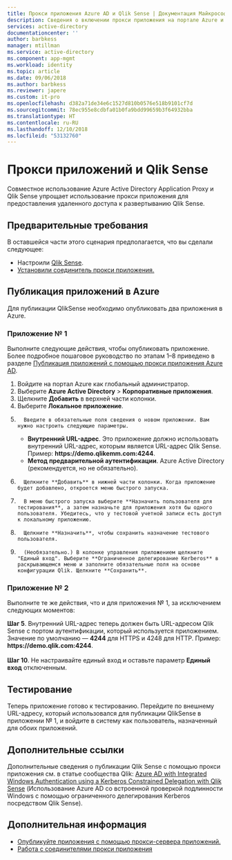 ```yaml
---
title: Прокси приложения Azure AD и Qlik Sense | Документация Майкрософт
description: Сведения о включении прокси приложения на портале Azure и установке соединителей для обратного прокси-сервера.
services: active-directory
documentationcenter: ''
author: barbkess
manager: mtillman
ms.service: active-directory
ms.component: app-mgmt
ms.workload: identity
ms.topic: article
ms.date: 09/06/2018
ms.author: barbkess
ms.reviewer: japere
ms.custom: it-pro
ms.openlocfilehash: d382a71de34e6c1527d810b0576e518b9101cf7d
ms.sourcegitcommit: 78ec955e8cdbfa01b0fa9bdd99659b3f64932bba
ms.translationtype: HT
ms.contentlocale: ru-RU
ms.lasthandoff: 12/10/2018
ms.locfileid: "53132760"
---
```

# <a name="application-proxy-and-qlik-sense"></a>Прокси приложений и Qlik Sense 
Совместное использование Azure Active Directory Application Proxy и Qlik Sense упрощает использование прокси приложения для предоставления удаленного доступа к развертыванию Qlik Sense.  

## <a name="prerequisites"></a>Предварительные требования 
В оставшейся части этого сценария предполагается, что вы сделали следующее:
 
- Настроили [Qlik Sense](https://community.qlik.com/docs/DOC-19822). 
- [Установили соединитель прокси приложения.](application-proxy-add-on-premises-application.md#install-and-register-a-connector) 
 
## <a name="publish-your-applications-in-azure"></a>Публикация приложений в Azure 
Для публикации QlikSense необходимо опубликовать два приложения в Azure.  

### <a name="application-1"></a>Приложение № 1 
Выполните следующие действия, чтобы опубликовать приложение. Более подробное пошаговое руководство по этапам 1–8 приведено в разделе [Публикация приложений с помощью прокси приложения Azure AD](application-proxy-add-on-premises-application.md). 


1. Войдите на портал Azure как глобальный администратор. 
2. Выберите **Azure Active Directory** > **Корпоративные приложения**. 
3. Щелкните **Добавить** в верхней части колонки. 
4. Выберите **Локальное приложение**. 
5.       Введите в обязательные поля сведения о новом приложении. Вам нужно настроить следующие параметры. 
    - **Внутренний URL-адрес**. Это приложение должно использовать внутренний URL-адрес, которым является URL-адрес Qlik Sense. Пример: **https&#58;//demo.qlikemm.com:4244**. 
    - **Метод предварительной аутентификации**. Azure Active Directory (рекомендуется, но не обязательно). 
1.       Щелкните **Добавить** в нижней части колонки. Когда приложение будет добавлено, откроется меню быстрого запуска. 
2.       В меню быстрого запуска выберите **Назначить пользователя для тестирования**, а затем назначьте для приложения хотя бы одного пользователя. Убедитесь, что у тестовой учетной записи есть доступ к локальному приложению. 
3.       Щелкните **Назначить**, чтобы сохранить назначение тестового пользователя. 
4.       (Необязательно.) В колонке управления приложением щелкните "Единый вход". Выберите **Ограниченное делегирование Kerberos** в раскрывающемся меню и заполните обязательные поля на основе конфигурации Qlik. Щелкните **Сохранить**. 

### <a name="application-2"></a>Приложение № 2 
Выполните те же действия, что и для приложения № 1, за исключением следующих моментов: 

**Шаг 5**. Внутренний URL-адрес теперь должен быть URL-адресом Qlik Sense с портом аутентификации, который используется приложением. Значение по умолчанию — **4244** для HTTPS и 4248 для HTTP. Пример: **https&#58;//demo.qlik.com:4244**.</br></br> 
**Шаг 10**. Не настраивайте единый вход и оставьте параметр **Единый вход** отключенным.
 
 
## <a name="testing"></a>Тестирование 
Теперь приложение готово к тестированию. Перейдите по внешнему URL-адресу, который использовался для публикации QlikSense в приложении № 1, и войдите в систему как пользователь, назначенный для обоих приложений.  

## <a name="additional-references"></a>Дополнительные ссылки
Дополнительные сведения о публикации Qlik Sense с помощью прокси приложения см. в статье сообщества Qlik: [Azure AD with Integrated Windows Authentication using a Kerberos Constrained Delegation with Qlik Sense](https://community.qlik.com/docs/DOC-20183) (Использование Azure AD со встроенной проверкой подлинности Windows с помощью ограниченного делегирования Kerberos посредством Qlik Sense).

## <a name="next-steps"></a>Дополнительная информация

- [Опубликуйте приложения с помощью прокси-сервера приложений.](application-proxy-add-on-premises-application.md)
- [Работа с соединителями прокси приложения](application-proxy-connector-groups.md)

